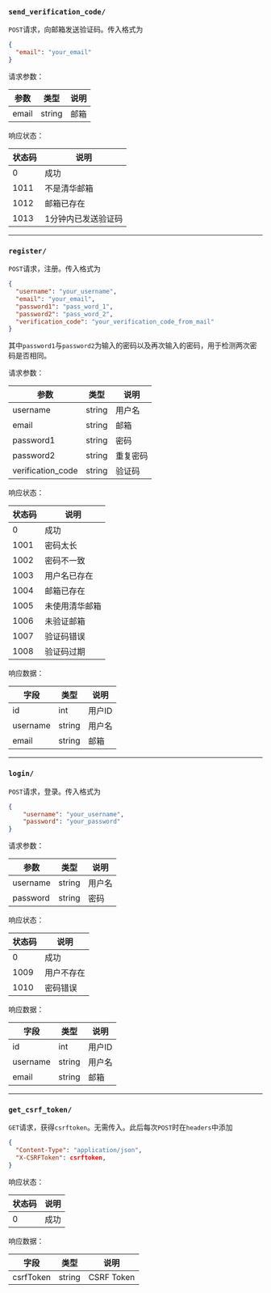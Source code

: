 ### `send_verification_code/`

  `POST`请求，向邮箱发送验证码。传入格式为

   ```json
   {
     "email": "your_email"
   }
   ```

   请求参数：

   | 参数 | 类型 | 说明 |
   | --- | --- | --- |
   | email | string | 邮箱 |

   响应状态：

   | 状态码 | 说明 |
   | --- | --- |
   | 0 | 成功 |
   | 1011 | 不是清华邮箱 |
   | 1012 | 邮箱已存在 |
   | 1013 | 1分钟内已发送验证码 |

---

### `register/`

 `POST`请求，注册。传入格式为

   ```json
   {
     "username": "your_username",
     "email": "your_email",
     "password1": "pass_word_1", 
     "password2": "pass_word_2",
     "verification_code": "your_verification_code_from_mail"
   }
   ```

   其中`password1`与`password2`为输入的密码以及再次输入的密码，用于检测两次密码是否相同。

   请求参数：

   | 参数 | 类型 | 说明 |
   | --- | --- | --- |
   | username | string | 用户名 |
   | email | string | 邮箱 |
   | password1 | string | 密码 |
   | password2 | string | 重复密码 |
   | verification_code | string | 验证码 |

   响应状态：

   | 状态码 | 说明 |
   | --- | --- |
   | 0 | 成功 |
   | 1001 | 密码太长 |
   | 1002 | 密码不一致 |
   | 1003 | 用户名已存在 |
   | 1004 | 邮箱已存在 |
   | 1005 | 未使用清华邮箱 |
   | 1006 | 未验证邮箱 |
   | 1007 | 验证码错误 |
   | 1008 | 验证码过期 |

   响应数据：

| 字段 | 类型 | 说明 |
| --- | --- | --- |
| id | int | 用户ID |
| username | string | 用户名 |
| email | string | 邮箱 |

---

### `login/`

  `POST`请求，登录。传入格式为

   ```json
   {
       "username": "your_username",
       "password": "your_password"
   }
   ```

   请求参数：

   | 参数 | 类型 | 说明 |
   | --- | --- | --- |
   | username | string | 用户名 |
   | password | string | 密码 |

   响应状态：

   | 状态码 | 说明 |
   | --- | --- |
   | 0 | 成功 |
   | 1009 | 用户不存在 |
   | 1010 | 密码错误 |

   响应数据：

| 字段 | 类型 | 说明 |
| --- | --- | --- |
| id | int | 用户ID |
| username | string | 用户名 |
| email | string | 邮箱 |

---

### `get_csrf_token/`

  `GET`请求，获得`csrftoken`。无需传入。此后每次`POST`时在`headers`中添加

   ```json
   {
     "Content-Type": "application/json",
     "X-CSRFToken": csrftoken,
   }
   ```

   响应状态：

   | 状态码 | 说明 |
   | --- | --- |
   | 0 | 成功 |

   响应数据：

   | 字段 | 类型 | 说明 |
   | --- | --- | --- |
   | csrfToken | string | CSRF Token |


